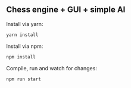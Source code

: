 ## Chess engine + GUI + simple AI


Install via yarn:
```bash
yarn install

```

Install via npm:

```bash
npm install
```


Compile, run and watch for changes:

```bash
npm run start
```

